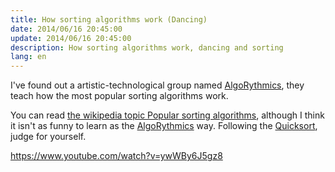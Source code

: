```yaml
---
title: How sorting algorithms work (Dancing)
date: 2014/06/16 20:45:00
update: 2014/06/16 20:45:00
description: How sorting algorithms work, dancing and sorting
lang: en
---
```


I've found out a artistic-technological group named [AlgoRythmics](https://www.youtube.com/user/AlgoRythmics/videos), they teach how the most popular sorting algorithms work.

You can read [the wikipedia topic Popular sorting algorithms](https://en.wikipedia.org/wiki/Sorting_algorithm#Popular_sorting_algorithms:lang:%20en),
although I think it isn\'t as funny to learn as the
[AlgoRythmics](https://www.youtube.com/user/AlgoRythmics/videos) way.
Following the [Quicksort](https://en.wikipedia.org/wiki/Quicksort),
judge for yourself.

<https://www.youtube.com/watch?v=ywWBy6J5gz8>
